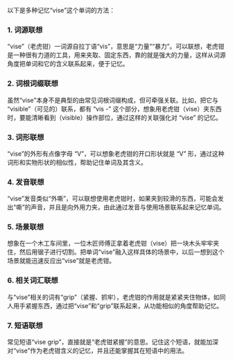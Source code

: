 以下是多种记忆“vise”这个单词的方法：

### 1. 词源联想
“vise”（老虎钳）一词源自拉丁语“vis”，意思是“力量”“暴力”。可以联想，老虎钳是一种很有力道的工具，用来夹取、固定东西，靠的就是强大的力量，这样从词源角度把单词和它的含义联系起来，便于记忆。

### 2. 词根词缀联想
虽然“vise”本身不是典型的由常见词根词缀构成，但可牵强关联。比如，把它与 “visible”（可见的）联系，都有 “vis -” 这个部分，想象用老虎钳（vise）夹东西时，要能清晰看到（visible）操作部位，通过这样的关联强化对 “vise” 的记忆。

### 3. 词形联想
“vise”的外形有点像字母 “V”，可以想象老虎钳的开口形状就是 “V” 形，通过这种词形和实物形状的相似性，帮助记住单词及其含义。

### 4. 发音联想
“vise”发音类似“外嘶”，可以联想使用老虎钳时，如果夹到较滑的东西，可能会发出“嘶”的声音，并且是向外用力夹，由此通过发音与使用场景联系起来记忆单词。

### 5. 场景联想
想象在一个木工车间里，一位木匠师傅正拿着老虎钳（vise）把一块木头牢牢夹住，然后用锯子进行切割。把单词“vise”融入这样具体的场景中，以后一想到这个场景就能迅速反应出“vise”就是老虎钳。

### 6. 相关词汇联想
与“vise”相关的词有“grip”（紧握、抓牢），老虎钳的作用就是紧紧夹住物体，如同人用手紧握东西，通过把“vise”和“grip”联系起来，从功能相似的角度帮助记忆。

### 7. 短语联想
常见短语“vise grip”，直接就是“老虎钳紧握”的意思。记住这个短语，就能加深对“vise”作为老虎钳含义的记忆，并且还能掌握其在短语中的用法。 